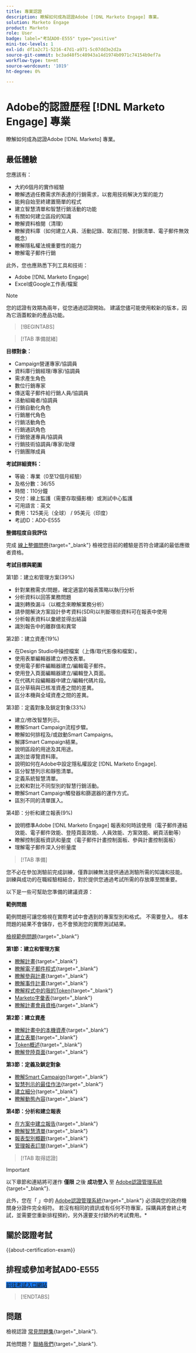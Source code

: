 ```yaml
---
title: 專業認證
description: 瞭解如何成為認證Adobe [!DNL Marketo Engage] 專業。
solution: Marketo Engage
product: Marketo
role: User
badge: label="考試AD0-E555" type="positive"
mini-toc-levels: 1
exl-id: df1a2c71-5216-47d1-a971-5c07dd3e2d2a
source-git-commit: bc3ad48f5c48943a14d1974b0971c74154b9ef7a
workflow-type: tm+mt
source-wordcount: '1019'
ht-degree: 0%

---
```


# Adobe的認證歷程 [!DNL Marketo Engage] 專業

瞭解如何成為認證Adobe [!DNL Marketo] 專業。

## 最低體驗

您應該有：

* 大約6個月的實作經驗
* 瞭解透過任務需求所表達的行銷需求，以套用技術解決方案的能力
* 能夠自始至終建置簡單的程式
* 建立智慧清單和智慧行銷活動的功能
* 有關如何建立區段的知識
* 瞭解資料檢閱（清理）
* 瞭解資料庫（如何建立人員、活動記錄、取消訂閱、封鎖清單、電子郵件無效概念）
* 瞭解隱私權法規重要性的能力
* 瞭解電子郵件行銷

此外，您也應熟悉下列工具和技術：

* Adobe [!DNL Marketo Engage]
* Excel或Google工作表/檔案

>[!NOTE]
>
>您的認證有效期為兩年，從您通過認證開始。 建議您儘可能使用較新的版本，因為它涵蓋較新的產品功能。

>[!BEGINTABS]

>[!TAB 準備就緒]

**目標對象：**

* Campaign營運專家/協調員
* 資料庫行銷經理/專家/協調員
* 需求產生角色
* 數位行銷專家
* 傳送電子郵件給行銷人員/協調員
* 活動組織者/協調員
* 行銷自動化角色
* 行銷層代角色
* 行銷活動角色
* 行銷通訊角色
* 行銷營運專員/協調員
* 行銷技術協調員/專家/助理
* 行銷團隊成員

**考試詳細資料：**

* 等級：專業（0至12個月經驗）
* 及格分數：36/55
* 時間：110分鐘
* 交付：線上監護（需要存取攝影機）或測試中心監護
* 可用語言：英文
* 費用：125美元（全球） / 95美元（印度）
* 考試ID：AD0-E555

**整備程度自我評估**

完成 [線上整備問卷](https://scorpion.caveon.com/launchpad/ad-q-e555-readiness-questionnaire-for-adobe-marketo-engage-professional-exam/ad-q-e555-readiness-questionnaire-for-adobe-marketo-engage-professional-exam){target="_blank"} 檢視您目前的體驗是否符合建議的最低應徵者資格。

**考試目標與範圍**

第1節：建立和管理方案(39%)

* 針對業務需求/問題，確定適當的報表策略以執行分析
* 分析資料以回答業務問題
* 識別轉換漏斗（以概念來瞭解業務分析）
* 請參閱解決方案設計參考資料(SDR)以判斷哪些資料可在報表中使用
* 分析報表資料以彙總並得出結論
* 識別報告中的離群值和異常

第2節：建立資產(19%)

* 在Design Studio中操控檔案（上傳/取代影像和檔案）。
* 使用表單編輯器建立/修改表單。
* 使用電子郵件編輯器建立/編輯電子郵件。
* 使用登入頁面編輯器建立/編輯登入頁面。
* 在代碼片段編輯器中建立/編輯代碼片段。
* 區分草稿與已核准資產之間的差異。
* 區分本機與全域資產之間的差異。

第3節：定義對象及鎖定對象(33%)

* 建立/修改智慧列示。
* 瞭解Smart Campaign流程步驟。
* 瞭解如何排程及/或啟動Smart Campaigns。
* 解譯Smart Campaign結果。
* 說明區段的用途及其用途。
* 識別並導覽資料庫。
* 說明如何在Adobe中設定隱私權設定 [!DNL Marketo Engage].
* 區分智慧列示和靜態清單。
* 定義系統智慧清單。
* 比較和對比不同型別的智慧行銷活動。
* 瞭解Smart Campaign觸發器和篩選器的運作方式。
* 區別不同的清單匯入。

第4節：分析和建立報表(9%)

* 說明標準Adobe [!DNL Marketo Engage] 報表和何時該使用（電子郵件連結效能、電子郵件效能、登陸頁面效能、人員效能、方案效能、網頁活動等）
* 瞭解控制面板資訊和量度（電子郵件計畫控制面板、參與計畫控制面板）
* 理解電子郵件深入分析量度

>[!TAB 準備]

您不必在參加測驗前完成訓練，僅靠訓練無法提供通過測驗所需的知識和技能。 訓練與成功的在職經驗相結合，對於提供您通過考試所需的存放庫至關重要。

以下是一些可幫助您準備的建議資源：

**範例問題**

範例問題可讓您檢視在實際考試中會遇到的專案型別和格式。 不需要登入。 樣本問題的結果不會儲存，也不會預測您的實際測試結果。

[檢視範例問題](https://scorpion.caveon.com/launchpad/ad0-e555-adobe-marketo-engage-professional-copy-nppnkv){target="_blank"}

**第1節：建立和管理方案**

* [瞭解計畫](https://experienceleague.adobe.com/docs/marketo/using/product-docs/core-marketo-concepts/programs/creating-programs/understanding-programs.html){target="_blank"}
* [瞭解電子郵件程式](https://experienceleague.adobe.com/docs/marketo/using/product-docs/email-marketing/email-programs/creating-an-email-program/understanding-email-programs.html){target="_blank"}
* [瞭解參與計畫](https://experienceleague.adobe.com/docs/marketo/using/product-docs/email-marketing/drip-nurturing/creating-an-engagement-program/understanding-engagement-programs.html){target="_blank"}
* [瞭解事件計畫](https://experienceleague.adobe.com/docs/marketo/using/product-docs/demand-generation/events/understanding-events/understanding-event-programs.html){target="_blank"}
* [瞭解程式中的我的Token](https://experienceleague.adobe.com/docs/marketo/using/product-docs/core-marketo-concepts/programs/tokens/understanding-my-tokens-in-a-program.html){target="_blank"}
* [Marketo字彙表](https://experienceleague.adobe.com/docs/marketo/using/getting-started-with-marketo/marketo-glossary.html){target="_blank"}
* [瞭解計畫會員資格](https://experienceleague.adobe.com/docs/marketo/using/product-docs/core-marketo-concepts/programs/creating-programs/understanding-program-membership.html){target="_blank"}

**第2節：建立資產**

* [瞭解計畫中的本機資產](https://experienceleague.adobe.com/docs/marketo/using/product-docs/core-marketo-concepts/programs/creating-programs/understanding-local-assets-in-a-program.html){target="_blank"}
* [建立表單](https://experienceleague.adobe.com/docs/marketo/using/product-docs/demand-generation/forms/creating-a-form/create-a-form.html){target="_blank"}
* [Token概述](https://experienceleague.adobe.com/docs/marketo/using/product-docs/demand-generation/landing-pages/personalizing-landing-pages/tokens-overview.html){target="_blank"}
* [瞭解登陸頁面](https://experienceleague.adobe.com/docs/marketo/using/product-docs/demand-generation/landing-pages/understanding-landing-pages/approve-unapprove-or-delete-a-landing-page.html){target="_blank"}

**第3節：定義及鎖定對象**

* [瞭解Smart Campaign](https://experienceleague.adobe.com/docs/marketo/using/product-docs/core-marketo-concepts/smart-campaigns/understanding-smart-campaigns.html){target="_blank"}
* [智慧列示的最佳作法](https://experienceleague.adobe.com/docs/marketo/using/product-docs/core-marketo-concepts/smart-lists-and-static-lists/creating-a-smart-list/best-practices-for-smart-lists.html){target="_blank"}
* [建立細分](https://experienceleague.adobe.com/docs/marketo/using/product-docs/personalization/segmentation-and-snippets/segmentation/create-a-segmentation.html){target="_blank"}
* [瞭解動態內容](https://experienceleague.adobe.com/docs/marketo/using/product-docs/personalization/segmentation-and-snippets/segmentation/understanding-dynamic-content.html){target="_blank"}

**第4節：分析和建立報表**

* [在方案中建立報告](https://experienceleague.adobe.com/docs/marketo/using/product-docs/reporting/basic-reporting/creating-reports/create-a-report-in-a-program.html){target="_blank"}
* [瞭解智慧清單](https://experienceleague.adobe.com/docs/marketo/using/product-docs/core-marketo-concepts/smart-lists-and-static-lists/understanding-smart-lists.html){target="_blank"}
* [報表型別概觀](https://experienceleague.adobe.com/docs/marketo/using/product-docs/reporting/basic-reporting/report-types/report-type-overview.html){target="_blank"}
* [管理報表訂閱](https://experienceleague.adobe.com/docs/marketo/using/product-docs/reporting/basic-reporting/report-subscriptions/manage-report-subscriptions.html){target="_blank"}

>[!TAB 取得認證]

>[!IMPORTANT]
>
>以下章節和連結將可運作 **僅限**  之後 **成功登入** 至 [Adobe認證管理系統](https://www.certmetrics.com/adobe){target="_blank"}.
>
>此外，您在「 」中的 [Adobe認證管理系統](https://www.certmetrics.com/adobe){target="_blank"} 必須與您的政府機關身分證件完全相符。 若沒有相同的資訊或有任何不符專案，採購員將會終止考試，並需要您重新排程預約，另外還要支付額外的考試費用。*


## 關於認證考試

{{about-certification-exam}}

## 排程或參加考試AD0-E555

<a href="https://www.certmetrics.com/adobe/candidate/examity_sso.aspx?eid=AD0-E555" target="_blank" class="spectrum-Button spectrum-Button--fill spectrum-Button--accent spectrum-Button--sizeM is-margin-bottom-big-big at-element-click-tracking" style="background-color:#1473E6">

<span class="spectrum-Button-label has-no-wrap">
   前往考試入口網站
</span>
</a>

>[!ENDTABS]

## 問題

檢視認證 [常見問題集](https://experienceleague.adobe.com/docs/certification/certification/faq.html){target="_blank"}.

其他問題？ [聯絡我們](mailto:certif@adobe.com){target="_blank"}.

